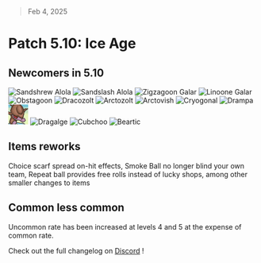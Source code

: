 > Feb 4, 2025

# Patch 5.10: Ice Age

## Newcomers in 5.10

![Sandshrew Alola](https://raw.githubusercontent.com/PMDCollab/SpriteCollab/master/portrait/0027/0001/Normal.png)
![Sandslash Alola](https://raw.githubusercontent.com/PMDCollab/SpriteCollab/master/portrait/0028/0001/Normal.png)
![Zigzagoon Galar](https://raw.githubusercontent.com/PMDCollab/SpriteCollab/master/portrait/0263/0001/Normal.png)
![Linoone Galar](https://raw.githubusercontent.com/PMDCollab/SpriteCollab/master/portrait/0264/0001/Normal.png)
![Obstagoon](https://raw.githubusercontent.com/PMDCollab/SpriteCollab/master/portrait/0862/Normal.png)
![Dracozolt](https://raw.githubusercontent.com/PMDCollab/SpriteCollab/master/portrait/0880/Normal.png)
![Arctozolt](https://raw.githubusercontent.com/PMDCollab/SpriteCollab/master/portrait/0881/Normal.png)
![Arctovish](https://raw.githubusercontent.com/PMDCollab/SpriteCollab/master/portrait/0883/Normal.png)
![Cryogonal](https://raw.githubusercontent.com/PMDCollab/SpriteCollab/master/portrait/0615/Normal.png)
![Drampa](https://raw.githubusercontent.com/PMDCollab/SpriteCollab/master/portrait/0780/Normal.png)
![Skrelp](https://raw.githubusercontent.com/PMDCollab/SpriteCollab/master/portrait/0690/Normal.png)
![Dragalge](https://raw.githubusercontent.com/PMDCollab/SpriteCollab/master/portrait/0691/Normal.png)
![Cubchoo](https://raw.githubusercontent.com/PMDCollab/SpriteCollab/master/portrait/0613/Normal.png)
![Beartic](https://raw.githubusercontent.com/PMDCollab/SpriteCollab/master/portrait/0614/Normal.png)

## Items reworks

Choice scarf spread on-hit effects, Smoke Ball no longer blind your own team, Repeat ball provides free rolls instead of lucky shops, among other smaller changes to items

## Common less common

Uncommon rate has been increased at levels 4 and 5 at the expense of common rate.

Check out the full changelog on [Discord](https://discord.com/channels/737230355039387749/737230355039387752/1336380222475472946) !